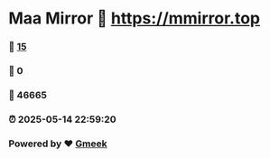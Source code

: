 # Maa Mirror :link: https://mmirror.top 
### :page_facing_up: [15](https://mmirror.top/tag.html) 
### :speech_balloon: 0 
### :hibiscus: 46665 
### :alarm_clock: 2025-05-14 22:59:20 
### Powered by :heart: [Gmeek](https://github.com/Meekdai/Gmeek)
